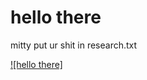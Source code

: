 # hello there

mitty put ur shit in research.txt

[![hello there]](https://www.youtube.com/embed/pfPykj7978I?si=8H8N0UldMPZIgBqr)